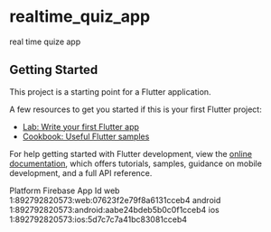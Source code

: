 # realtime_quiz_app

real time quize app

## Getting Started

This project is a starting point for a Flutter application.

A few resources to get you started if this is your first Flutter project:

- [Lab: Write your first Flutter app](https://docs.flutter.dev/get-started/codelab)
- [Cookbook: Useful Flutter samples](https://docs.flutter.dev/cookbook)

For help getting started with Flutter development, view the
[online documentation](https://docs.flutter.dev/), which offers tutorials,
samples, guidance on mobile development, and a full API reference.


Platform  Firebase App Id
web       1:892792820573:web:07623f2e79f8a6131cceb4
android   1:892792820573:android:aabe24bdeb5b0c0f1cceb4
ios       1:892792820573:ios:5d7c7c7a41bc83081cceb4
